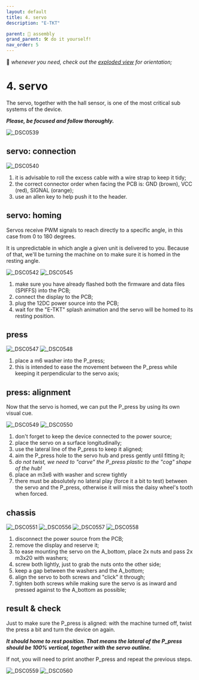 ```yaml
---
layout: default
title: 4. servo
description: "E-TKT"

parent: 🧩 assembly
grand_parent: 🛠️ do it yourself!
nav_order: 5
---
```


💬 *whenever you need, check out the [exploded view](https://andreisperid.github.io/E-TKT/diy/assembly/assembly.html) for orientation;*

# **4. servo**

The servo, together with the hall sensor, is one of the most critical sub systems of the device.

***Please, be focused and follow thoroughly.***

![_DSC0539](https://user-images.githubusercontent.com/15098003/196191067-f6430e82-d6fd-4fb3-900d-c49b4bce222f.jpg)


## servo: connection

![_DSC0540](https://user-images.githubusercontent.com/15098003/196191071-e32b1b19-2a8f-4e25-aeb5-bb78d8042977.jpg)

1. it is advisable to roll the excess cable with a wire strap to keep it tidy;
2. the correct connector order when facing the PCB is: GND (brown), VCC (red), SIGNAL (orange);
3. use an allen key to help push it to the header.


## servo: homing

Servos receive PWM signals to reach directly to a specific angle, in this case from 0 to 180 degrees.

It is unpredictable in which angle a given unit is delivered to you. Because of that, we'll be turning the machine on to make sure it is homed in the resting angle.

![_DSC0542](https://user-images.githubusercontent.com/15098003/196191073-89aa0f19-69f7-4820-b677-b6dd0658dd58.jpg)
![_DSC0545](https://user-images.githubusercontent.com/15098003/196191074-7be5f429-6352-4d60-9a2c-482f5ecead57.jpg)

1. make sure you have already flashed both the firmware and data files (SPIFFS) into the PCB;
2. connect the display to the PCB;
3. plug the 12DC power source into the PCB;
4. wait for the "E-TKT" splash animation and the servo will be homed to its resting position.

## press

![_DSC0547](https://user-images.githubusercontent.com/15098003/196191076-92adb8f3-eaf8-4014-92e5-d235145523cd.jpg)
![_DSC0548](https://user-images.githubusercontent.com/15098003/196191077-79708c40-8876-425b-9ef4-410c147d03ce.jpg)

1. place a m6 washer into the P_press;
2. this is intended to ease the movement between the P_press while keeping it perpendicular to the servo axis;


## press: alignment

Now that the servo is homed, we can put the P_press by using its own visual cue.

![_DSC0549](https://user-images.githubusercontent.com/15098003/196191080-0d023326-fb23-4046-8f0a-e71d8c568198.jpg)
![_DSC0550](https://user-images.githubusercontent.com/15098003/196191081-2885005a-32c6-43ef-bae0-169529123757.jpg)

1. don't forget to keep the device connected to the power source;
2. place the servo on a surface longitudinally;
3. use the lateral line of the P_press to keep it aligned;
4. aim the P_press hole to the servo hub and press gently until fitting it;
5. *do not twist, we need to "carve" the P_press plastic to the "cog" shape of the hub!*
6. place an m3x6 with washer and screw tightly
7. there must be absolutely no lateral play (force it a bit to test) between the servo and the P_press, otherwise it will miss the daisy wheel's tooth when forced. 


## chassis

![_DSC0551](https://user-images.githubusercontent.com/15098003/196191086-55f37bf0-3e01-438f-8cf4-81cc9240379b.jpg)
![_DSC0556](https://user-images.githubusercontent.com/15098003/196191090-a3575acb-5dcf-4c34-aa14-71673e516052.jpg)
![_DSC0557](https://user-images.githubusercontent.com/15098003/196191092-e1553df8-05ed-432b-8d80-0f767adc43ce.jpg)
![_DSC0558](https://user-images.githubusercontent.com/15098003/196191093-8613eca9-5c9c-4054-abf0-034b65bfe1f8.jpg)

1. disconnect the power source from the PCB;
2. remove the display and reserve it;
3. to ease mounting the servo on the A_bottom, place 2x nuts and pass 2x m3x20 with washers;
4. screw both lightly, just to grab the nuts onto the other side;
5. keep a gap between the washers and the A_bottom;
6. align the servo to both screws and "click" it through;
7. tighten both screws while making sure the servo is as inward and pressed against to the A_bottom as possible;


## result & check

Just to make sure the P_press is aligned: with the machine turned off, twist the press a bit and turn the device on again.

***It should home to rest position. That means the lateral of the P_press should be 100% vertical, together with the servo outline.***

If not, you will need to print another P_press and repeat the previous steps.

![_DSC0559](https://user-images.githubusercontent.com/15098003/196191097-a4e6b799-653b-49f2-b412-7ccffab8f29c.jpg)
![_DSC0560](https://user-images.githubusercontent.com/15098003/196191099-62c4f33e-433f-4911-80b3-dccec5757463.jpg)
